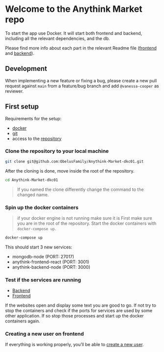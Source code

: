 # Welcome to the Anythink Market repo

To start the app use Docker. It will start both frontend and backend, including all the relevant dependencies, and the db.

Please find more info about each part in the relevant Readme file ([frontend](frontend/readme.md) and [backend](backend/README.md)).

## Development

When implementing a new feature or fixing a bug, please create a new pull request against `main` from a feature/bug branch and add `@vanessa-cooper` as reviewer.

## First setup

Requirements for the setup:

- [docker](https://docs.docker.com/engine/install/)
- [git](https://git-scm.com/book/en/v2/Getting-Started-Installing-Git)
- access to the [repository](https://github.com/ObelusFamily/Anythink-Market-dkc01)

### Clone the repository to your local machine
```bash
git clone git@github.com:ObelusFamily/Anythink-Market-dkc01.git
```
After the cloning is done, move inside the root of the repository.
```bash
cd Anythink-Market-dkc01
```
> If you named the clone differently change the command to the changed name.

### Spin up the docker containers
> if your docker engine is not running make sure it is
First make sure you are in the root of the repository.
Start the docker containers with ```docker-compose up```.

```bash
docker-compose up
```

This should start 3 new services:
- mongodb-node (PORT: 27017)
- anythink-frontend-react (PORT: 3001)
- anythink-backend-node (PORT: 3000)

### Test if the services are running
- [Backend](http://localhost:3000/)
- [Frontend](http://localhost:3001/)

If the websites open and display some text you are good to go.
If not try to stop the containers and check if the ports for services are used by some other application. If so stop those processes and start up the docker containers again.

### Creating a new user on frontend
If everything is working properly, you’ll be able to [create a new user](http://localhost:3001/register).
